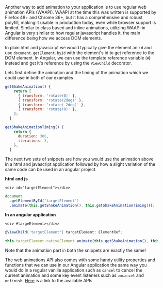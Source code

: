 Another way to add animation to your application is to use regular web animation APIs (WAAPI). WAAPI at the time this was written is supported by Firefox 48+ and Chrome 36+, but it has a comprehensive and robust polyfill, making it usable in production today, even while browser support is limited. Similar to class based and inline animations, utilizing WAAPI in Angular is very similar to how regular javascript handles it, the main difference being how we access DOM elements.

In plain html and javascript we would typically give the element an `id` and use `document.getElement.byId` with the element's id to get reference to the DOM element. In Angular, we can use the template reference variable \(`#`\) instead and get it's reference by using the `ViewChild` decorator.

Lets first define the animation and the timing of the animation which we could use in both of our examples

```javascript
getShakeAnimation() {
    return [
      { transform: 'rotate(0)' },
      { transform: 'rotate(2deg)' },
      { transform: 'rotate(-2deg)' },
      { transform: 'rotate(0)' },
    ];
  }

getShakeAnimationTiming() {
    return {
      duration: 300,
      iterations: 3,
    };
  }
```

The next two sets of snippets are how you would use the animation above in a html and javascript application followed by how a slight variation of the same code can be used in an angular project.

**html and js**

```markup
<div id="targetElement"></div>
```

```typescript
document
  .getElementById('targetElement')
  .animate(this.getShakeAnimation(), this.getShakeAnimationTiming());
```

**In an angular application**

```markup
<div #targeElement></div>
```

```ts
@ViewChild('targetElement') targetElement: ElementRef;

this.targetElement.nativeElement.animate(this.getShakeAnimation(), this.getShakeAnimationTiming());
```

Note that the animation part in both the snippets are exactly the same!

The web animations API also comes with some handy utility properties and functions that we can use in our Angular application the same way you would do in a regular vanilla application such as `cancel` to cancel the current animation and some key event listeners such as `oncancel` and `onfinish`. [Here](https://developer.mozilla.org/en-US/docs/Web/API/Animation) is a link to the available APIs.
